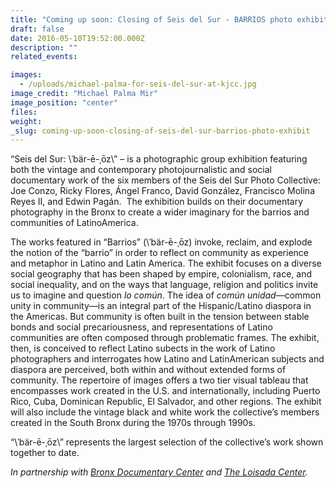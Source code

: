 ```yaml
---
title: "Coming up soon: Closing of Seis del Sur - BARRIOS photo exhibit"
draft: false
date: 2016-05-10T19:52:00.000Z
description: ""
related_events:

images:
  - /uploads/michael-palma-for-seis-del-sur-at-kjcc.jpg
image_credit: "Michael Palma Mir"
image_position: "center"
files:
weight:
_slug: coming-up-soon-closing-of-seis-del-sur-barrios-photo-exhibit
---
```


“Seis del Sur: \ˈbär-ē-ˌōz\” – is a photographic group exhibition featuring both the vintage and contemporary photojournalistic and social documentary work of the six members of the Seis del Sur Photo Collective: Joe Conzo, Ricky Flores, Ángel Franco, David González, Francisco Molina Reyes II, and Edwin Pagán.  The exhibition builds on their documentary photography in the Bronx to create a wider imaginary for the barrios and communities of LatinoAmerica.

The works featured in “Barrios” (\ˈbär-ē-ˌōz\) invoke, reclaim, and explode the notion of the “barrio” in order to reflect on community as experience and metaphor in Latino and Latin America. The exhibit focuses on a diverse social geography that has been shaped by empire, colonialism, race, and social inequality, and on the ways that language, religion and politics invite us to imagine and question _lo común_. The idea of _común unidad_—common unity in community—is an integral part of the Hispanic/Latino diaspora in the Americas. But community is often built in the tension between stable bonds and social precariousness, and representations of Latino communities are often composed through problematic frames. The exhibit, then, is conceived to reflect Latino subects in the work of Latino photographers and interrogates how Latino and LatinAmerican subjects and diaspora are perceived, both within and without extended forms of community. The repertoire of images offers a two tier visual tableau that encompasses work created in the U.S. and internationally, including Puerto Rico, Cuba, Dominican Republic, El Salvador, and other regions. The exhibit will also include the vintage black and white work the collective’s members created in the South Bronx during the 1970s through 1990s.

“\ˈbär-ē-ˌōz\” represents the largest selection of the collective’s work shown together to date.

_In partnership with [Bronx Documentary Center](http://bronxdoc.org/) and [The Loisada Center](http://loisaida.org/)._
